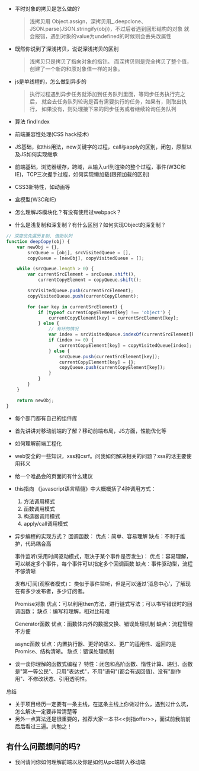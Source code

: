 * 平时对象的拷贝是怎么做的?
  > 浅拷贝用 Object.assign，深拷贝用_.deepclone、
   JSON.parse(JSON.stringify(obj))，不过后者遇到回形结构的对象
   就会报错，遇到对象的value为undefined的时候则会丢失改属性

* 既然你说到了深浅拷贝，说说深浅拷贝的区别
  > 浅拷贝只是拷贝了指向对象的指针。
   而深拷贝则是完全拷贝了整个值，创建了一个新的和原对象值一样的对象。

* js是单线程的，怎么做到异步的
  > 执行过程遇到异步任务就添加到任务队列里面，等同步任务执行完之后，
   就会去任务队列轮询是否有需要执行的任务，如果有，则取出执行，
   如果没有，则处理接下来的同步任务或者继续轮询任务队列

* 算法 
    findIndex

* 前端兼容性处理(CSS hack技术)

* JS基础，如this用法，new关键字的过程，call与apply的区别，闭包，原型以及JS如何实现继承

* 前端基础，浏览器缓存，跨域，从输入url到渲染的整个过程，事件(W3C和IE)，TCP三次握手过程，如何实现懒加载(跟预加载的区别)

* CSS3新特性，如动画等
 
* 盒模型(W3C和IE)

* 怎么理解JS模块化？有没有使用过webpack？

* 什么是浅复制和深复制？有什么区别？如何实现Object的深复制？
```javascript
// 深度优先遍历复制, 借助队列
function deepCopy(obj) {
    var newObj = {},
        srcQueue = [obj], srcVisitedQueue = [],
        copyQueue = [newObj], copyVisitedQueue = [];

    while (srcQueue.length > 0) {
        var currentSrcElement = srcQueue.shift(),
            currentCopyElement = copyQueue.shift();

        srcVisitedQueue.push(currentSrcElement);
        copyVisitedQueue.push(currentCopyElement);

        for (var key in currentSrcElement) {
            if (typeof currentCopyElement[key] !== 'object') {
                currentCopyElement[key] = currentSrcElement[key];
            } else {
                // 有环的情况
                var index = srcVisitedQueue.indexOf(currentSrcElement[key]);
                if (index >= 0) {
                    currentCopyElement[key] = copyVisitedQueue[index];
                } else {
                    srcQueue.push(currentSrcElement[key]);
                    currentCopyElement[key] = {};
                    copyQueue.push(currentCopyElement[key]);
                }
            }
        }
    }

    return newObj;
}

```
* 每个部门都有自己的组件库

* 首先讲讲对移动前端的了解？移动前端布局，JS方面，性能优化等

* 如何理解前端工程化

* web安全的一些知识，xss和csrf。问我如何解决相关的问题？xss的话主要使用转义

* 给一个唯品会的页面问有什么建议


* this指向
  《javascript语言精髓》中大概概括了4种调用方式：
    1. 方法调用模式
    2. 函数调用模式
    3. 构造器调用模式
    4. apply/call调用模式

* 异步编程的实现方式？
    回调函数：
    优点：简单、容易理解
    缺点：不利于维护，代码耦合高

    事件监听(采用时间驱动模式，取决于某个事件是否发生)：
    优点：容易理解，可以绑定多个事件，每个事件可以指定多个回调函数
    缺点：事件驱动型，流程不够清晰

    发布/订阅(观察者模式)：
    类似于事件监听，但是可以通过‘消息中心’，了解现在有多少发布者，多少订阅者。

    Promise对象
    优点：可以利用then方法，进行链式写法；可以书写错误时的回调函数；
    缺点：编写和理解，相对比较难

    Generator函数
    优点：函数体内外的数据交换、错误处理机制
    缺点：流程管理不方便

    async函数
    优点：内置执行器、更好的语义、更广的适用性、返回的是Promise、结构清晰。
    缺点：错误处理机制
* 谈一谈你理解的函数式编程？
    特性：闭包和高阶函数、惰性计算、递归、函数是"第一等公民"、只用"表达式"，不用"语句"(都会有返回值)、没有"副作用"、不修改状态、引用透明性。



总结
  * 关于项目经历一定要有一条主线，在这条主线上你做过什么，遇到过什么坑，怎么解决一定要非常清楚等
  * 另外一点算法还是很重要的，推荐大家一本书<<剑指offer>>，面试前我前前后后看过三遍。共勉之！





## 有什么问题想问的吗?

* 我问请问你如何理解前端以及你是如何从pc端转入移动端
